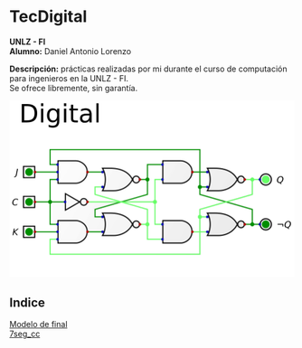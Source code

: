 # TecDigital
__UNLZ - FI__   
__Alumno:__ Daniel Antonio Lorenzo 

__Descripción:__ prácticas realizadas por mi durante el curso de computación para ingenieros en la UNLZ - FI.   
Se ofrece libremente, sin garantía.

![logo.png](img/logo.png)    

## Indice

[Modelo de final](https://nbviewer.jupyter.org/github/daniel-lorenzo/TecDigital/blob/master/final.ipynb)      
[7seg_cc](https://nbviewer.jupyter.org/github/daniel-lorenzo/TecDigital/blob/master/7seg_cc.ipynb)          